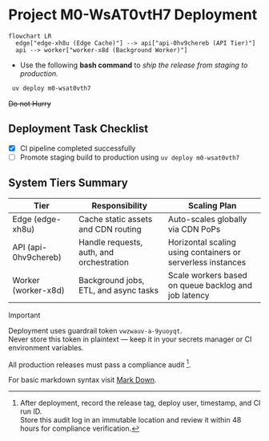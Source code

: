 # Project M0-WsAT0vtH7 Deployment
```mermaid
flowchart LR
  edge["edge-xh8u (Edge Cache)"] --> api["api-0hv9chereb (API Tier)"]
  api --> worker["worker-x8d (Background Worker)"]
 ```
 * Use the following **bash command** to *ship the release from staging to production.*  
  ```bash
   uv deploy m0-wsat0vth7
   ```
~~Do not Hurry~~
## Deployment Task Checklist

- [x] CI pipeline completed successfully  
- [ ] Promote staging build to production using `uv deploy m0-wsat0vth7`

## System Tiers Summary

| Tier | Responsibility | Scaling Plan |
|------|----------------|---------------|
| Edge (edge-xh8u) | Cache static assets and CDN routing | Auto-scales globally via CDN PoPs |
| API (api-0hv9chereb) | Handle requests, auth, and orchestration | Horizontal scaling using containers or serverless instances |
| Worker (worker-x8d) | Background jobs, ETL, and async tasks | Scale workers based on queue backlog and job latency |

> [!IMPORTANT]
> Deployment uses guardrail token `vwzwauv-a-9yuoyqt`.  
> Never store this token in plaintext — keep it in your secrets manager or CI environment variables.

All production releases must pass a compliance audit [^compliance-f].

[^compliance-f]: After deployment, record the release tag, deploy user, timestamp, and CI run ID.  
Store this audit log in an immutable location and review it within 48 hours for compliance verification.

For basic markdown syntax visit [Mark Down](https://www.markdownguide.org/basic-syntax/).
